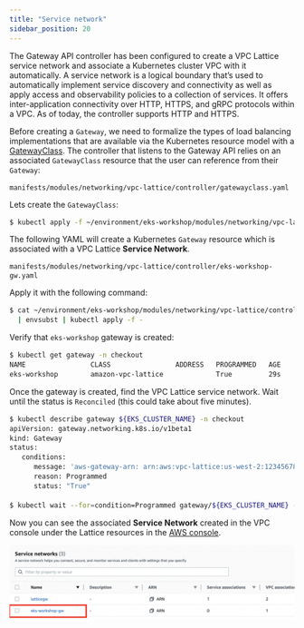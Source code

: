 ```yaml
---
title: "Service network"
sidebar_position: 20
---
```


The Gateway API controller has been configured to create a VPC Lattice service network and associate a Kubernetes cluster VPC with it automatically. A service network is a logical boundary that’s used to automatically implement service discovery and connectivity as well as apply access and observability policies to a collection of services. It offers inter-application connectivity over HTTP, HTTPS, and gRPC protocols within a VPC. As of today, the controller supports HTTP and HTTPS.

Before creating a `Gateway`, we need to formalize the types of load balancing implementations that are available via the Kubernetes resource model with a [GatewayClass](https://gateway-api.sigs.k8s.io/concepts/api-overview/#gatewayclass). The controller that listens to the Gateway API relies on an associated `GatewayClass` resource that the user can reference from their `Gateway`:

```file
manifests/modules/networking/vpc-lattice/controller/gatewayclass.yaml
```

Lets create the `GatewayClass`:

```bash
$ kubectl apply -f ~/environment/eks-workshop/modules/networking/vpc-lattice/controller/gatewayclass.yaml
```

The following YAML will create a Kubernetes `Gateway` resource which is associated with a VPC Lattice **Service Network**.

```file
manifests/modules/networking/vpc-lattice/controller/eks-workshop-gw.yaml
```

Apply it with the following command:

```bash
$ cat ~/environment/eks-workshop/modules/networking/vpc-lattice/controller/eks-workshop-gw.yaml \
  | envsubst | kubectl apply -f -
```

Verify that `eks-workshop` gateway is created:

```bash
$ kubectl get gateway -n checkout
NAME                CLASS                ADDRESS   PROGRAMMED   AGE
eks-workshop        amazon-vpc-lattice             True         29s
```

Once the gateway is created, find the VPC Lattice service network. Wait until the status is `Reconciled` (this could take about five minutes).

```bash
$ kubectl describe gateway ${EKS_CLUSTER_NAME} -n checkout
apiVersion: gateway.networking.k8s.io/v1beta1
kind: Gateway
status:
   conditions:
      message: 'aws-gateway-arn: arn:aws:vpc-lattice:us-west-2:1234567890:servicenetwork/sn-03015ffef38fdc005'
      reason: Programmed
      status: "True"

$ kubectl wait --for=condition=Programmed gateway/${EKS_CLUSTER_NAME} -n checkout
```

Now you can see the associated **Service Network** created in the VPC console under the Lattice resources in the [AWS console](https://console.aws.amazon.com/vpc/home#ServiceNetworks).

![Checkout Service Network](assets/servicenetwork.png)
